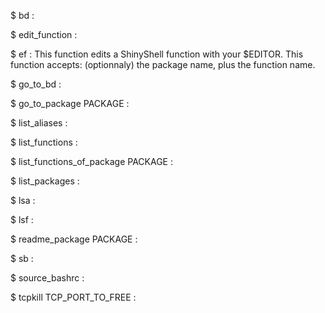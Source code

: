 $ bd  : 

$ edit_function  : 

$ ef  : This function edits a ShinyShell function with your $EDITOR. This function accepts: (optionnaly) the package name, plus the function name.

$ go_to_bd  : 

$ go_to_package PACKAGE : 

$ list_aliases  : 

$ list_functions  : 

$ list_functions_of_package PACKAGE : 

$ list_packages  : 

$ lsa  : 

$ lsf  : 

$ readme_package PACKAGE : 

$ sb  : 

$ source_bashrc  : 

$ tcpkill TCP_PORT_TO_FREE : 

